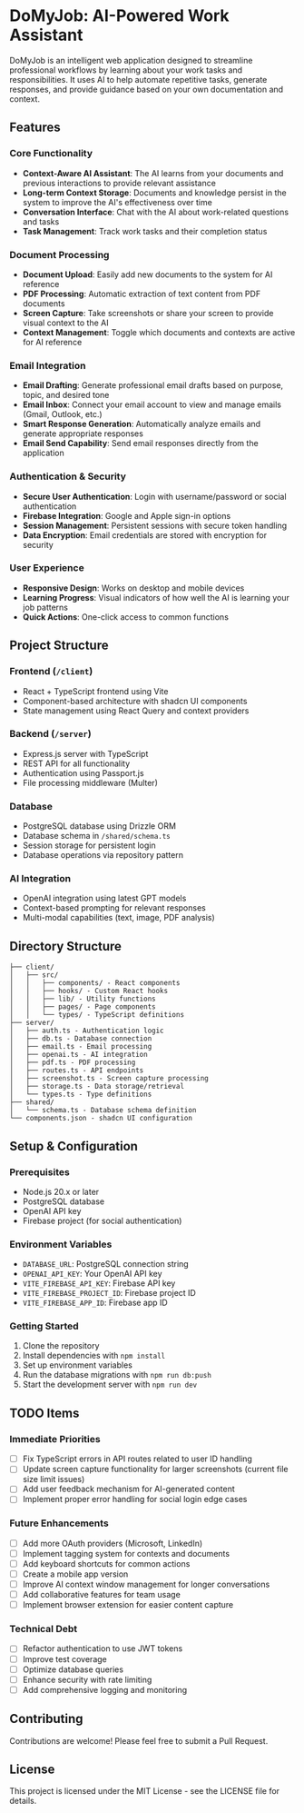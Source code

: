 # DoMyJob: AI-Powered Work Assistant

DoMyJob is an intelligent web application designed to streamline professional workflows by learning about your work tasks and responsibilities. It uses AI to help automate repetitive tasks, generate responses, and provide guidance based on your own documentation and context.

## Features

### Core Functionality
- **Context-Aware AI Assistant**: The AI learns from your documents and previous interactions to provide relevant assistance
- **Long-term Context Storage**: Documents and knowledge persist in the system to improve the AI's effectiveness over time
- **Conversation Interface**: Chat with the AI about work-related questions and tasks
- **Task Management**: Track work tasks and their completion status

### Document Processing
- **Document Upload**: Easily add new documents to the system for AI reference
- **PDF Processing**: Automatic extraction of text content from PDF documents
- **Screen Capture**: Take screenshots or share your screen to provide visual context to the AI
- **Context Management**: Toggle which documents and contexts are active for AI reference

### Email Integration
- **Email Drafting**: Generate professional email drafts based on purpose, topic, and desired tone
- **Email Inbox**: Connect your email account to view and manage emails (Gmail, Outlook, etc.)
- **Smart Response Generation**: Automatically analyze emails and generate appropriate responses
- **Email Send Capability**: Send email responses directly from the application

### Authentication & Security
- **Secure User Authentication**: Login with username/password or social authentication
- **Firebase Integration**: Google and Apple sign-in options
- **Session Management**: Persistent sessions with secure token handling
- **Data Encryption**: Email credentials are stored with encryption for security

### User Experience
- **Responsive Design**: Works on desktop and mobile devices
- **Learning Progress**: Visual indicators of how well the AI is learning your job patterns
- **Quick Actions**: One-click access to common functions

## Project Structure

### Frontend (`/client`)
- React + TypeScript frontend using Vite
- Component-based architecture with shadcn UI components
- State management using React Query and context providers

### Backend (`/server`)
- Express.js server with TypeScript
- REST API for all functionality
- Authentication using Passport.js
- File processing middleware (Multer)

### Database
- PostgreSQL database using Drizzle ORM
- Database schema in `/shared/schema.ts`
- Session storage for persistent login
- Database operations via repository pattern

### AI Integration
- OpenAI integration using latest GPT models
- Context-based prompting for relevant responses
- Multi-modal capabilities (text, image, PDF analysis)

## Directory Structure

```
├── client/
│   ├── src/
│   │   ├── components/ - React components
│   │   ├── hooks/ - Custom React hooks
│   │   ├── lib/ - Utility functions
│   │   ├── pages/ - Page components
│   │   └── types/ - TypeScript definitions
├── server/
│   ├── auth.ts - Authentication logic
│   ├── db.ts - Database connection
│   ├── email.ts - Email processing
│   ├── openai.ts - AI integration
│   ├── pdf.ts - PDF processing
│   ├── routes.ts - API endpoints
│   ├── screenshot.ts - Screen capture processing
│   ├── storage.ts - Data storage/retrieval
│   └── types.ts - Type definitions
├── shared/
│   └── schema.ts - Database schema definition
└── components.json - shadcn UI configuration
```

## Setup & Configuration

### Prerequisites
- Node.js 20.x or later
- PostgreSQL database
- OpenAI API key
- Firebase project (for social authentication)

### Environment Variables
- `DATABASE_URL`: PostgreSQL connection string
- `OPENAI_API_KEY`: Your OpenAI API key
- `VITE_FIREBASE_API_KEY`: Firebase API key
- `VITE_FIREBASE_PROJECT_ID`: Firebase project ID
- `VITE_FIREBASE_APP_ID`: Firebase app ID

### Getting Started
1. Clone the repository
2. Install dependencies with `npm install`
3. Set up environment variables
4. Run the database migrations with `npm run db:push`
5. Start the development server with `npm run dev`

## TODO Items

### Immediate Priorities
- [ ] Fix TypeScript errors in API routes related to user ID handling
- [ ] Update screen capture functionality for larger screenshots (current file size limit issues)
- [ ] Add user feedback mechanism for AI-generated content
- [ ] Implement proper error handling for social login edge cases

### Future Enhancements
- [ ] Add more OAuth providers (Microsoft, LinkedIn)
- [ ] Implement tagging system for contexts and documents
- [ ] Add keyboard shortcuts for common actions
- [ ] Create a mobile app version
- [ ] Improve AI context window management for longer conversations
- [ ] Add collaborative features for team usage
- [ ] Implement browser extension for easier content capture

### Technical Debt
- [ ] Refactor authentication to use JWT tokens
- [ ] Improve test coverage
- [ ] Optimize database queries
- [ ] Enhance security with rate limiting
- [ ] Add comprehensive logging and monitoring

## Contributing
Contributions are welcome! Please feel free to submit a Pull Request.

## License
This project is licensed under the MIT License - see the LICENSE file for details.
